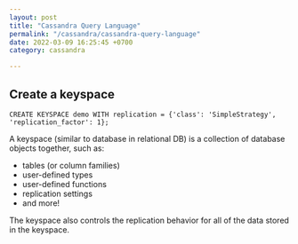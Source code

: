 ```yaml
---
layout: post
title: "Cassandra Query Language"
permalink: "/cassandra/cassandra-query-language"
date: 2022-03-09 16:25:45 +0700
category: cassandra

---
```


## Create a keyspace

```
CREATE KEYSPACE demo WITH replication = {'class': 'SimpleStrategy', 'replication_factor': 1};
```

A keyspace (similar to database in relational DB) is a collection of database objects together, such as:
- tables (or column families)
- user-defined types
- user-defined functions
- replication settings
- and more!

The keyspace also controls the replication behavior for all of the data stored in the keyspace.
